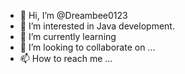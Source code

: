 - 👋 Hi, I’m @Dreambee0123
- 👀 I’m interested in Java development.
- 🌱 I’m currently learning 
- 💞️ I’m looking to collaborate on ...
- 📫 How to reach me ...

<!---
Dreambee0123/Dreambee0123 is a ✨ special ✨ repository because its `README.md` (this file) appears on your GitHub profile.
You can click the Preview link to take a look at your changes.
--->
